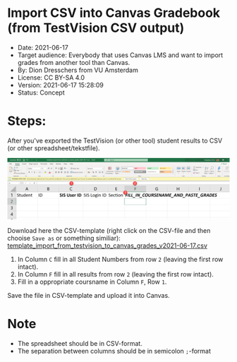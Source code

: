 # Import CSV into Canvas Gradebook (from TestVision CSV output) 

* Date: 2021-06-17
* Target audience: Everybody that uses Canvas LMS and want to import grades from another tool than Canvas.
* By: Dion Dresschers from VU Amsterdam
* License: CC BY-SA 4.0
* Version: 2021-06-17 15:28:09
* Status: Concept


# Steps:

After you've exported the TestVision (or other tool) student results to CSV (or other spreadsheet/tekstfile).

![](https://raw.githubusercontent.com/diondresschers/Open_Onderwijs-Open_Access-Open_Source-CC_BY-SA_4.0-Open_Educational_Resources/main/canvas_import_grades_from_testvision_csv/canvas_import_gradebook.png)

Download here the CSV-template (right click on the CSV-file and then chooise `Save as` or something similiar): 
[template_import_from_testvision_to_canvas_grades_v2021-06-17.csv](https://github.com/diondresschers/Open_Onderwijs-Open_Access-Open_Source-CC_BY-SA_4.0-Open_Educational_Resources/find/main)

1. In Column `C` fill in all Student Numbers from row `2` (leaving the first row intact).
1. In Column `F` fill in all results from row `2` (leaving the first row intact).
1. Fill in a oppropriate coursname in Column `F`, Row `1`.

Save the file in CSV-template and upload it into Canvas.

# Note

* The spreadsheet should be in CSV-format.
* The separation between columns should be in semicolon `;`-format 